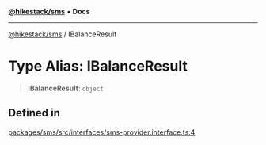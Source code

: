 [**@hikestack/sms**](/official/reference/sms/index.md) • **Docs**

***

[@hikestack/sms](/official/reference/sms/globals.md) / IBalanceResult

# Type Alias: IBalanceResult

> **IBalanceResult**: `object`

## Defined in

[packages/sms/src/interfaces/sms-provider.interface.ts:4](https://github.com/hikestack/hike/blob/93c768ff8bda0e1d030b69f51dc73398023ff386/packages/sms/src/interfaces/sms-provider.interface.ts#L4)
